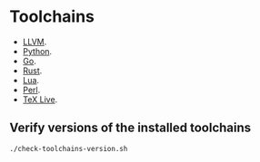 # Toolchains

- [LLVM](./llvm/README.md).
- [Python](./python/README.md).
- [Go](./go/README.md).
- [Rust](./rust/README.md).
- [Lua](./lua/README.md).
- [Perl](./perl/README.md).
- [TeX Live](./texlive/README.md).

## Verify versions of the installed toolchains

```shell
./check-toolchains-version.sh
```

